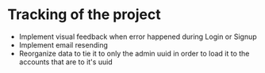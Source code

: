 # Tracking of the project

- Implement visual feedback when error happened during Login or Signup
- Implement email resending 
- Reorganize data to tie it to only the admin uuid in order to load it to the accounts that are to it's uuid